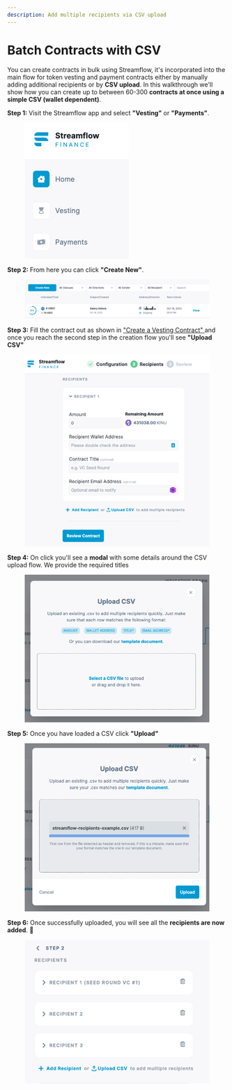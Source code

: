 ```yaml
---
description: Add multiple recipients via CSV upload
---
```


# Batch Contracts with CSV

You can create contracts in bulk using Streamflow, it's incorporated into the main flow for token vesting and payment contracts either by manually adding additional recipients or by **CSV upload**. In this walkthrough we'll show how you can create up to between 60-300 **contracts at once using a simple CSV (wallet dependent)**.



**Step 1:** Visit the Streamflow app and select **"Vesting"** or **"Payments"**.

<figure><img src="../.gitbook/assets/image (25).png" alt=""><figcaption></figcaption></figure>

**Step 2:** From here you can click **"Create New"**.

<figure><img src="../.gitbook/assets/image (32).png" alt=""><figcaption></figcaption></figure>

**Step 3:** Fill the contract out as shown in ["Create a Vesting Contract" ](../getting-started/token-vesting.md)and once you reach the second step in the creation flow you'll see **"Upload CSV"**

<figure><img src="../.gitbook/assets/image (44).png" alt="" width="541"><figcaption></figcaption></figure>

**Step 4:** On click you'll see a **modal** with some details around the CSV upload flow. We provide the required titles&#x20;

<figure><img src="../.gitbook/assets/image (45).png" alt=""><figcaption></figcaption></figure>

**Step 5:** Once you have loaded a CSV click **"Upload"**

<figure><img src="../.gitbook/assets/image (46).png" alt=""><figcaption></figcaption></figure>

**Step 6:** Once successfully uploaded, you will see all the **recipients are now added**. :tada:

<figure><img src="../.gitbook/assets/image (47).png" alt=""><figcaption></figcaption></figure>

